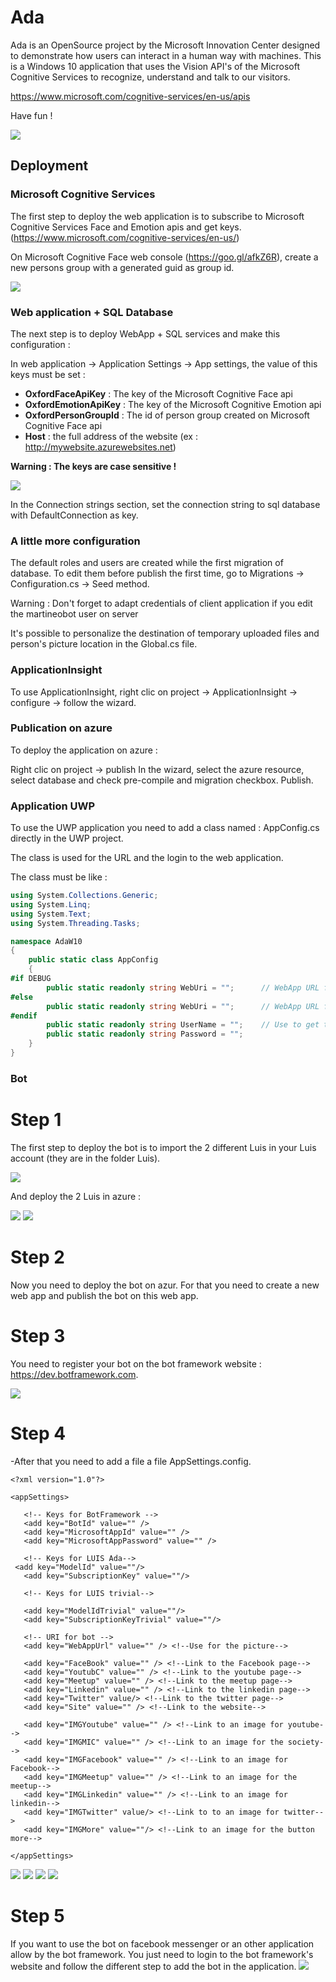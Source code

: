 # Ada

Ada is an OpenSource project by the Microsoft Innovation Center designed to demonstrate how users can interact in a human way with machines. This is a Windows 10 application that uses the Vision API's of the Microsoft Cognitive Services to recognize, understand and talk to our visitors.

https://www.microsoft.com/cognitive-services/en-us/apis

Have fun !

[![](/doc/assets/AdaHello.jpg)]()

## Deployment
### Microsoft Cognitive Services

The first step to deploy the web application is to subscribe to Microsoft Cognitive Services Face and Emotion apis and get keys.(https://www.microsoft.com/cognitive-services/en-us/)

On Microsoft Cognitive Face web console (https://goo.gl/afkZ6R), create a new persons group with a generated guid as group id.

[![](/doc/assets/PersonGroupId.png)]()

### Web application + SQL Database

The next step is to deploy WebApp + SQL services and make this configuration :

In web application → Application Settings → App settings, the value of this keys must be set :
* **OxfordFaceApiKey** : The key of the Microsoft Cognitive Face api
* **OxfordEmotionApiKey** : The key of the Microsoft Cognitive Emotion api
* **OxfordPersonGroupId** : The id of person group created on Microsoft Cognitive Face api
* **Host** : the full address of the website (ex : http://mywebsite.azurewebsites.net)

**Warning : The keys are case sensitive !**

[![](/doc/assets/KeyAzure.PNG)]()

In the Connection strings section, set the connection string to sql database with DefaultConnection as key.

### A little more configuration

The default roles and users are created while the first migration of database. To edit them before publish the first time, go to Migrations → Configuration.cs → Seed method.

Warning : Don't forget to adapt credentials of client application if you edit the martineobot user on server

It's possible to personalize the destination of temporary uploaded files and person's picture location in the Global.cs file.

### ApplicationInsight

To use ApplicationInsight, right clic on project → ApplicationInsight → configure → follow the wizard.

### Publication on azure

To deploy the application on azure :

Right clic on project → publish
In the wizard, select the azure resource, select database and check pre-compile and migration checkbox.
Publish.

### Application UWP

To use the UWP application you need to add a class named : AppConfig.cs directly in the UWP project.

The class is used for the URL and the login to the web application.
  
The class must be like : 
 
 ```csharp
 using System.Collections.Generic;
 using System.Linq;
 using System.Text;
 using System.Threading.Tasks;
 
 namespace AdaW10
 {
     public static class AppConfig
     {
 #if DEBUG
         public static readonly string WebUri = "";      // WebApp URL for Test
 #else
         public static readonly string WebUri = "";      // WebApp URL fro Prod
 #endif
         public static readonly string UserName = "";    // Use to get the API token
         public static readonly string Password = "";
     }
 }
 ```


### Bot

# Step 1

The first step to deploy the bot is to import the 2 different Luis in your Luis account (they are in the folder Luis).

[![](/doc/assets/ImportLuis.PNG)]()


And deploy the 2 Luis in azure : 

[![](/doc/assets/LuisAddKey.PNG)]()
[![](/doc/assets/LuisBuyAzure.PNG)]()


# Step 2

Now you need to deploy the bot on azur. For that you need to create a new web app and publish the bot on this web app.

# Step 3

You need to register your bot on the bot framework website : https://dev.botframework.com.

[![](/doc/assets/RegisterBot.PNG)]()

# Step 4

-After that you need to add a file a file AppSettings.config.
 
 ```
 <?xml version="1.0"?>
 
 <appSettings>
   
 	<!-- Keys for BotFramework -->  
 	<add key="BotId" value="" />
 	<add key="MicrosoftAppId" value="" />  
 	<add key="MicrosoftAppPassword" value="" />
 
 	<!-- Keys for LUIS Ada-->
  <add key="ModelId" value=""/>  
 	<add key="SubscriptionKey" value=""/> 

	<!-- Keys for LUIS trivial-->
  
	<add key="ModelIdTrivial" value=""/>  
 	<add key="SubscriptionKeyTrivial" value=""/>
 
 	<!-- URI for bot --> 
 	<add key="WebAppUrl" value="" /> <!--Use for the picture--> 
   
 	<add key="FaceBook" value="" /> <!--Link to the Facebook page-->
 	<add key="YoutubC" value="" /> <!--Link to the youtube page-->  
 	<add key="Meetup" value="" /> <!--Link to the meetup page-->
 	<add key="Linkedin" value="" /> <!--Link to the linkedin page-->
 	<add key="Twitter" value/> <!--Link to the twitter page-->
 	<add key="Site" value="" /> <!--Link to the website-->  
 	
 	<add key="IMGYoutube" value="" /> <!--Link to an image for youtube-->  
 	<add key="IMGMIC" value="" /> <!--Link to an image for the society--> 
 	<add key="IMGFacebook" value="" /> <!--Link to an image for Facebook-->
 	<add key="IMGMeetup" value="" /> <!--Link to an image for the meetup-->
 	<add key="IMGLinkedin" value="" /> <!--Link to an image for linkedin-->
 	<add key="IMGTwitter" value/> <!--Link to to an image for twitter-->
 	<add key="IMGMore" value=""/> <!--Link to an image for the button more-->
 
 </appSettings>
 ```

[![](/doc/assets/AddFileConfig.PNG)]()
[![](/doc/assets/FileConfig.PNG)]()
[![](/doc/assets/IdLuis.PNG)]()
[![](/doc/assets/MicrosoftAppId.PNG)]()

# Step 5

If you want to use the bot on facebook messenger or an other application allow by the bot framework. You just need to login to
the bot framework's website and follow the different step to add the bot in the application.
[![](/doc/assets/Application.PNG)]()
